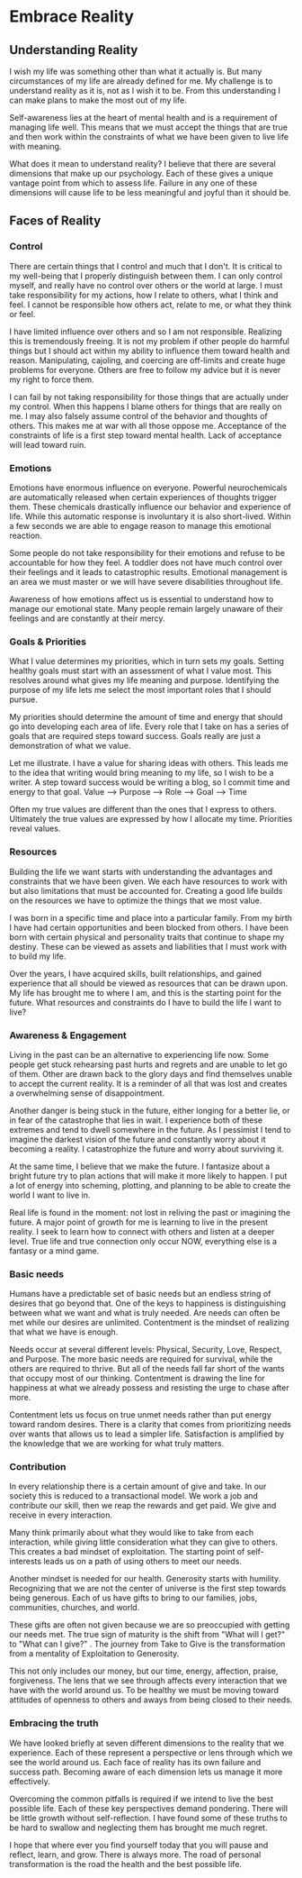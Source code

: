# Embrace Reality

## Understanding Reality 

I wish my life was something other than what it actually is.  But many
circumstances of my life are already defined for me.  My challenge is to
understand reality as it is, not as I wish it to be.  From this understanding I
can make plans to make the most out of my life.

Self-awareness lies at the heart of mental health and is a requirement of
managing life well.  This means that we must  accept the things that are true
and then work within the constraints of what we have been given to live life
with meaning.

What does it mean to understand reality?   I believe that there are several
dimensions that make up our psychology.  Each of these gives a unique vantage
point from which to assess life.  Failure in any one of these dimensions will
cause life to be less meaningful and joyful than it should be.

## Faces of Reality

### Control 

There are certain things that I control and much that I don't.  It is critical
to my well-being that I properly distinguish between them.  I can only control
myself, and really have no control over others or the world at large.  I must
take responsibility for my actions, how I relate to others, what I think and
feel.  I cannot be responsible how others act, relate to me, or what they think
or feel.

I have limited influence over  others and so I am not responsible.  Realizing
this is tremendously freeing.  It is not my problem if other people do harmful
things but I should act within my ability to influence them toward health and
reason.  Manipulating, cajoling, and coercing are off-limits and create huge
problems for everyone.  Others are free to follow my advice but it is never my
right to force them.

I can fail by not taking responsibility for those things that are actually under
my control.  When this happens I blame others for things that are really on me. 
I may also falsely assume control of the behavior and thoughts of others.   This
makes me at war with all those oppose me. Acceptance of the constraints of life
is a first step toward mental health.  Lack of acceptance will lead toward ruin.

### Emotions

Emotions have enormous influence on everyone.  Powerful neurochemicals are
automatically released when certain experiences of thoughts trigger them.  These
chemicals drastically influence our behavior and experience of life.  While this
automatic response is involuntary it is also short-lived.   Within a few seconds
we are able to engage reason to manage this emotional reaction.

Some people do not take responsibility for their emotions and refuse to be
accountable for how they feel. A toddler does not have much control over their
feelings and it leads to catastrophic results.  Emotional management is an area
we must master or we will have severe disabilities throughout life.

Awareness of how emotions affect us is essential to understand how to manage our
emotional state.  Many people remain largely unaware of their feelings and are
constantly at their mercy.

### Goals & Priorities

What I value determines my priorities, which in turn sets my goals.  Setting
healthy goals must start with an assessment of what I value most.  This resolves
around what gives my life meaning and purpose.  Identifying the purpose of my
life lets me select the most important roles that I should pursue.

My priorities should determine the amount of time and energy that should go into
developing each area of life.  Every role that I take on has a series of goals
that are required steps toward success.  Goals really are just a demonstration
of what we value.

Let me illustrate.  I have a value for sharing ideas with others.  This leads me
to the idea that writing would bring meaning to my life, so I wish to be a
writer.  A step toward success would be writing a blog, so I commit time and
energy to that goal.  Value --> Purpose --> Role --> Goal --> Time

Often my true values are different than the ones that I express to others.
Ultimately the true values are expressed by how I allocate my time.  Priorities
reveal values.

### Resources

Building the life we want starts with understanding the advantages and
constraints that we have been given.  We each have resources to work with but
also limitations that must be accounted for.  Creating a good life builds on the
resources we have to optimize the things that we most value.

I was born in a specific time and place into a particular family.  From my birth
I have had certain opportunities and been blocked from others.  I have been born
with certain physical  and personality traits that continue to shape my destiny.
 These can be viewed as assets and liabilities that I must work with to build my
life.

Over the years, I have acquired skills, built relationships, and gained
experience that all should be viewed as resources that can be drawn upon.  My
life has brought me to where I am, and this is the starting point for the
future.  What resources and constraints do I have to build the life I want to
live?

### Awareness & Engagement

Living in the past can be an alternative to experiencing life now.  Some people
get stuck rehearsing past hurts and regrets and are unable to let go of them.
Other are drawn back to the glory days and find themselves unable to accept the
current reality.  It is a reminder of all that was lost and creates a
overwhelming sense of disappointment.

Another danger is being stuck in the future, either longing for a better lie, or
in fear of the catastrophe that lies in wait.  I experience both of these
extremes and tend to dwell somewhere in the future. As I pessimist I tend to
imagine the darkest vision of the future and constantly worry about it becoming
a reality.  I catastrophize the future and worry about surviving it.

At the same time, I believe that we make the future. I fantasize about a bright
future try to plan actions that will make it more likely to happen.  I put a lot
of energy into scheming, plotting, and planning to be able to create the world I
want to live in.

Real life is found in the moment: not lost in reliving the past or imagining the
future. A major point of growth for me is learning to live in the present
reality.  I seek to learn how to connect with others and listen at a deeper
level.   True life and true connection only occur NOW, everything else is a
fantasy or a mind game.

### Basic needs

Humans have a predictable set of basic needs but an endless string of desires
that go beyond that.  One of the keys to happiness is distinguishing between
what we want and what is truly needed.  Are needs can often be met while our
desires are unlimited.  Contentment is the mindset of realizing that what we
have is enough. 

Needs occur at several different levels: Physical, Security, Love, Respect, and
Purpose. The more basic needs are required for survival, while the others are
required to thrive.  But all of the needs fall far short of the wants that
occupy most of our thinking.  Contentment is drawing the line for happiness at
what we already possess and resisting the urge to chase after more.

Contentment lets us focus on true unmet needs rather than put energy toward
random desires.  There is a clarity that comes from prioritizing needs over
wants that allows us to lead a simpler life.  Satisfaction is amplified by the
knowledge that we are working for what truly matters.

### Contribution

In every relationship there is a certain amount of give and take.  In our
society this is reduced to a transactional model.  We work a job and contribute
our skill, then we reap the rewards and get paid.  We give and receive in every
interaction.

Many think primarily about what they would like to take from each interaction,
while giving little consideration what they can give to others.  This creates a
bad mindset of exploitation.  The starting point of self-interests leads us on a
path of using others to meet our needs.

Another mindset is needed for our health.  Generosity starts with humility. 
Recognizing that we are not the center of universe is the  first step towards
being generous.  Each of us have gifts to bring to our families, jobs,
communities, churches, and world.

These gifts are often not given because we are so preoccupied with getting our
needs met.  The true sign of maturity is the shift from "What will I get?" to
"What can I give?"  . The journey from Take to Give is the transformation from a
mentality of Exploitation to Generosity.

This not only includes our money, but our time, energy, affection, praise,
forgiveness.  The lens that we see through affects every interaction that we
have with the world around us.  To be healthy we must be moving toward attitudes
of openness to others and aways from being closed to their needs.

### Embracing the truth

We have looked briefly at seven different dimensions to the reality that we
experience.  Each of these represent a perspective or lens through which we see
the world around us.   Each face of reality has its own failure and success
path. Becoming aware of each dimension lets us manage it more effectively.

Overcoming the common pitfalls is required if we intend to live the best
possible life.  Each of these key perspectives demand pondering.  There will be
little growth without self-reflection.  I have found some of these truths to be
hard to swallow and neglecting them has brought me much regret.

I hope that where ever you find yourself today that you will pause and reflect,
learn, and grow.  There is always more.  The road of personal transformation is
the road the health and the best possible life.



